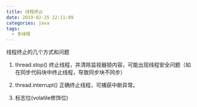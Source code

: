```yaml
---
title: 线程终止
date: 2019-02-25 22:11:09
categories: java
tags:
  - 多线程
---
```

线程终止的几个方式和问题
<!-- more -->

1. thread.stop()
   终止线程，并清除监视器锁内容，可能出现线程安全问题（如在同步代码块中终止线程，导致同步块不同步）

2. thread.interrupt()
   正确终止线程，可捕获中断异常。

3. 标志位(volatile修饰位)
